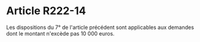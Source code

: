 # Article R222-14

Les dispositions du 7° de l'article précédent sont applicables aux demandes dont le montant n'excède pas 10 000 euros.
